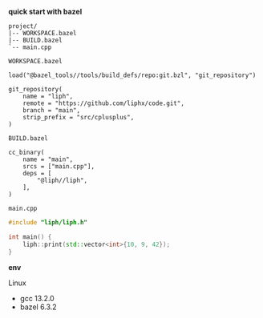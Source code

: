 **quick start with bazel**

```
project/
|-- WORKSPACE.bazel
|-- BUILD.bazel
`-- main.cpp
```

`WORKSPACE.bazel`

```
load("@bazel_tools//tools/build_defs/repo:git.bzl", "git_repository")

git_repository(
    name = "liph",
    remote = "https://github.com/liphx/code.git",
    branch = "main",
    strip_prefix = "src/cplusplus",
)
```

`BUILD.bazel`

```
cc_binary(
    name = "main",
    srcs = ["main.cpp"],
    deps = [
        "@liph//liph",
    ],
)
```

`main.cpp`

```cpp
#include "liph/liph.h"

int main() {
    liph::print(std::vector<int>{10, 9, 42});
}
```

**env**

Linux

- gcc 13.2.0
- bazel 6.3.2
